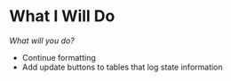 # What I Will Do
*What will you do?*

- Continue formatting
- Add update buttons to tables that log state information